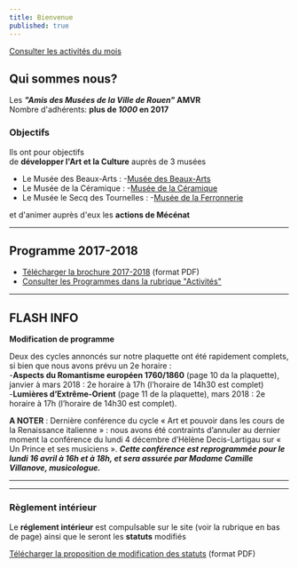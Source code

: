 ```yaml
---
title: Bienvenue
published: true
---
```


<p><a href="/pages/activites-du-mois.html" class="bouton">Consulter les activités du mois</a></p>  

## Qui sommes nous?  

Les **_"Amis des Musées de la Ville de Rouen"_ AMVR**   
Nombre d'adhérents: **plus de _1000_ en 2017**  

### Objectifs  


Ils ont pour objectifs  
de **développer l'Art et la Culture** auprès de 3 musées  
- Le Musée des Beaux-Arts : -[Musée des Beaux-Arts](http://mbarouen.fr/fr)
- Le Musée de la Céramique : -[Musée de la Céramique](http://museedelaceramique.fr/fr)
- Le Musée le Secq des Tournelles : -[Musée de la Ferronnerie](http://museelesecqdestournelles.fr/fr)

et d'animer auprès d'eux les **actions de Mécénat**

---



## Programme 2017-2018

- [Télécharger la brochure 2017-2018](/fichiers/brochure-2017-2018.pdf) (format PDF)
- [Consulter les Programmes dans la rubrique "Activités"](/pages/activites.html)





---
## FLASH INFO  








**Modification de programme**  
  


Deux des cycles annoncés sur notre plaquette ont été rapidement complets, si bien que nous avons prévu un 2e horaire :  
-**Aspects du Romantisme européen 1760/1860** (page 10 da la plaquette), janvier à mars 2018 : 2e horaire à 17h (l’horaire de 14h30 est complet)  
-**Lumières d’Extrême-Orient** (page 11 de la plaquette), mars 2018 : 2e horaire à 17h (l’horaire de 14h30 est complet).  
 
 **A NOTER** : Dernière conférence du cycle « Art et pouvoir dans les cours de la Renaissance italienne » :
nous avons été contraints d’annuler au dernier moment la conférence du lundi 4 décembre d’Hèlène
Decis-Lartigau sur « Un Prince et ses musiciens ». _**Cette conférence est reprogrammée pour le lundi
16 avril à 16h et à 18h, et sera assurée par Madame Camille Villanove, musicologue.**_


---  




 


  









---

### Règlement intérieur

Le **réglement intérieur** est compulsable sur le site (voir la rubrique en bas de page) ainsi que le seront les **statuts** modifiés

[Télécharger la proposition de modification des statuts](/fichiers/161115-proposition-de-modifications-des-statuts.pdf) (format PDF)
